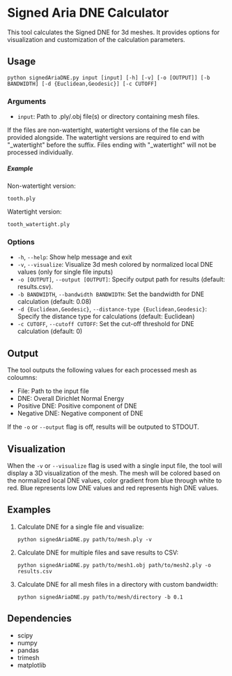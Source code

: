 # Signed Aria DNE Calculator

This tool calculates the Signed DNE for 3d meshes. It provides options for visualization and customization of the calculation parameters.

## Usage

```
python signedAriaDNE.py input [input] [-h] [-v] [-o [OUTPUT]] [-b BANDWIDTH] [-d {Euclidean,Geodesic}] [-c CUTOFF]
```

### Arguments

- `input`: Path to .ply/.obj file(s) or directory containing mesh files.

If the files are non-watertight, watertight versions of the file can be provided alongside.
The watertight versions are required to end with "_watertight" before the suffix.
Files ending with "_watertight" will not be processed individually.

##### Example
Non-watertight version:
```
tooth.ply
```
Watertight version:
```
tooth_watertight.ply
```

### Options

- `-h`, `--help`: Show help message and exit
- `-v`, `--visualize`: Visualize 3d mesh colored by normalized local DNE values (only for single file inputs)
- `-o [OUTPUT]`, `--output [OUTPUT]`: Specify output path for results (default: results.csv).
- `-b BANDWIDTH`, `--bandwidth BANDWIDTH`: Set the bandwidth for DNE calculation (default: 0.08)
- `-d {Euclidean,Geodesic}`, `--distance-type {Euclidean,Geodesic}`: Specify the distance type for calculations (default: Euclidean)
- `-c CUTOFF`, `--cutoff CUTOFF`: Set the cut-off threshold for DNE calculation (default: 0)

## Output

The tool outputs the following values for each processed mesh as coloumns:

- File: Path to the input file
- DNE: Overall Dirichlet Normal Energy
- Positive DNE: Positive component of DNE
- Negative DNE: Negative component of DNE

If the `-o` or `--output` flag is off, results will be outputed to STDOUT.

## Visualization

When the `-v` or `--visualize` flag is used with a single input file, the tool will display a 3D visualization of the mesh. The mesh will be colored based on the normalized local DNE values, color gradient from blue through white to red. Blue represents low DNE values and red represents high DNE values.

## Examples

1. Calculate DNE for a single file and visualize:
   ```
   python signedAriaDNE.py path/to/mesh.ply -v
   ```

2. Calculate DNE for multiple files and save results to CSV:
   ```
   python signedAriaDNE.py path/to/mesh1.obj path/to/mesh2.ply -o results.csv
   ```

3. Calculate DNE for all mesh files in a directory with custom bandwidth:
   ```
   python signedAriaDNE.py path/to/mesh/directory -b 0.1
   ```



## Dependencies

- scipy
- numpy
- pandas
- trimesh
- matplotlib
